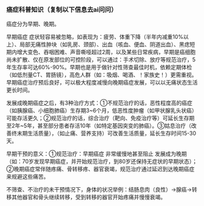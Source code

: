 ### 癌症科普知识（复制以下信息去ai问问）

癌症分为早期、晚期。

早期癌症 症状轻容易被忽略，如表现为：疲劳、体重下降（半年内减重10%以上）、局部无痛性肿块（如乳房、颈部）、出血（咳血、便血、阴道出血）、黑痣短期内增大变色、吞咽困难、声音嘶哑超过2周，以及某些日常疾病，早期是癌细胞尚未扩散、仅在原发部位的可控阶段，可以通过：手术切除、放疗等规范治疗，5年生存率可达60%-90%。早期也是用于做针对性筛查最佳时机，依赖定期体检（如低剂量CT、胃肠镜），高危人群（如：吸烟、喝酒、！家族史！）更需重视。早期癌症治疗预后良好，可以极大程度减慢向晚期癌症发展，可以以无痛状态生活更长时间。

发展成晚期癌症之后，有3种治疗方式：①不规范治疗的话，恶性程度高的癌症（如胰腺癌、小细胞肺癌）生存期3~6个月，低恶性度肿瘤（如甲状腺乳头状癌）可能存活更久；②规范治疗的话，综合治疗（靶向、免疫治疗等）可延长生存期至2年~5年，甚至部分患者存活10年（如特定基因突变的肺癌）。③姑息治疗（改善终末期生活质量），（如止痛、营养支持）可改善生活质量，延长生存时间15-30天。

早期干预的意义：①规范治疗：早期癌症 非常缓慢地甚至阻止 发展成为晚期（如：70岁发现早期癌症，并开始规范治疗，到80岁还保持无症状的早期状态）；②晚期癌症常伴随疼痛、骨转移疼、器官衰竭，规范治疗通过延迟到达晚期癌症来规避这些痛苦。

不筛查、不治疗的未干预情况下，身体的状况举例：结肠息肉（良性）→腺癌→转移其他器官和骨头继续转移，受到转移的器官开始疼痛并慢慢衰竭。
